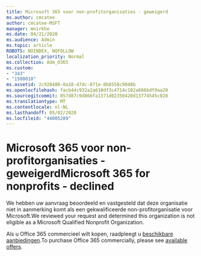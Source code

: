```yaml
---
title: Microsoft 365 voor non-profitorganisaties - geweigerd
ms.author: cmcatee
author: cmcatee-MSFT
manager: mnirkhe
ms.date: 04/21/2020
ms.audience: Admin
ms.topic: article
ROBOTS: NOINDEX, NOFOLLOW
localization_priority: Normal
ms.collection: Adm_O365
ms.custom:
- "343"
- "1500010"
ms.assetid: 2c928480-0a18-47dc-871e-8b8558c9048b
ms.openlocfilehash: facb44c932a2a610df3c4714c102a666bdf9aa20
ms.sourcegitcommit: 057d87c9d866fa1371d02350420d13774545c028
ms.translationtype: MT
ms.contentlocale: nl-NL
ms.lasthandoff: 05/02/2020
ms.locfileid: "44005289"
---
```

# <a name="microsoft-365-for-nonprofits---declined"></a><span data-ttu-id="dc150-102">Microsoft 365 voor non-profitorganisaties - geweigerd</span><span class="sxs-lookup"><span data-stu-id="dc150-102">Microsoft 365 for nonprofits - declined</span></span>

<span data-ttu-id="dc150-103">We hebben uw aanvraag beoordeeld en vastgesteld dat deze organisatie niet in aanmerking komt als een gekwalificeerde non-profitorganisatie voor Microsoft.</span><span class="sxs-lookup"><span data-stu-id="dc150-103">We reviewed your request and determined this organization is not eligible as a Microsoft Qualified Nonprofit Organization.</span></span>
  
<span data-ttu-id="dc150-104">Als u Office 365 commercieel wilt kopen, raadpleegt u [beschikbare aanbiedingen](https://portal.office.com/AdminPortal/Home).</span><span class="sxs-lookup"><span data-stu-id="dc150-104">To purchase Office 365 commercially, please see [available offers](https://portal.office.com/AdminPortal/Home).</span></span>
